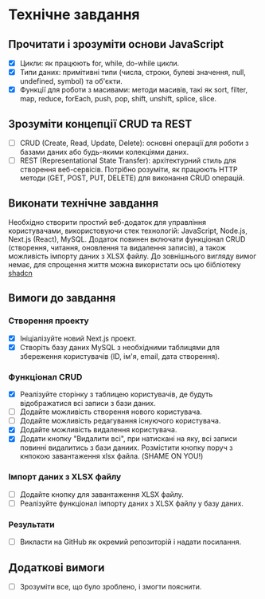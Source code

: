 # Технічне завдання

## Прочитати і зрозуміти основи JavaScript

- [x] Цикли: як працюють for, while, do-while цикли.
- [x] Типи даних: примітивні типи (числа, строки, булеві значення, null, undefined, symbol) та об'єкти.
- [x] Функції для роботи з масивами: методи масивів, такі як sort, filter, map, reduce, forEach, push, pop, shift, unshift, splice, slice.

## Зрозуміти концепції CRUD та REST

- [ ] CRUD (Create, Read, Update, Delete): основні операції для роботи з базами даних або будь-якими колекціями даних.
- [ ] REST (Representational State Transfer): архітектурний стиль для створення веб-сервісів. Потрібно розуміти, як працюють HTTP методи (GET, POST, PUT, DELETE) для виконання CRUD операцій.

## Виконати технічне завдання

Необхідно створити простий веб-додаток для управління користувачами, використовуючи стек технологій: JavaScript, Node.js, Next.js (React), MySQL. Додаток повинен включати функціонал CRUD (створення, читання, оновлення та видалення записів), а також можливість імпорту даних з XLSX файлу. До зовнішнього вигляду вимог немає, для спрощення життя можна використати ось цю бібліотеку [shadcn](https://ui.shadcn.com/)

## Вимоги до завдання

### Створення проекту

- [x] Ініціалізуйте новий Next.js проект.
- [x] Створіть базу даних MySQL з необхідними таблицями для збереження користувачів (ID, ім'я, email, дата створення).

### Функціонал CRUD

- [x] Реалізуйте сторінку з таблицею користувачів, де будуть відображатися всі записи з бази даних.
- [ ] Додайте можливість створення нового користувача.
- [ ] Додайте можливість редагування існуючого користувача.
- [x] Додайте можливість видалення користувача.
- [x] Додати кнопку "Видалити всі", при натискані на яку, всі записи повинні видалитись з бази даниих. Розмістити кнопку поруч з кнпокою завантаження xlsx файла. (SHAME ON YOU!)

### Імпорт даних з XLSX файлу

- [ ] Додайте кнопку для завантаження XLSX файлу.
- [ ] Реалізуйте функціонал імпорту даних з XLSX файлу у базу даних.

### Результати

- [ ] Викласти на GitHub як окремий репозиторій і надати посилання.

## Додаткові вимоги

- [ ] Зрозуміти все, що було зроблено, і змогти пояснити.
